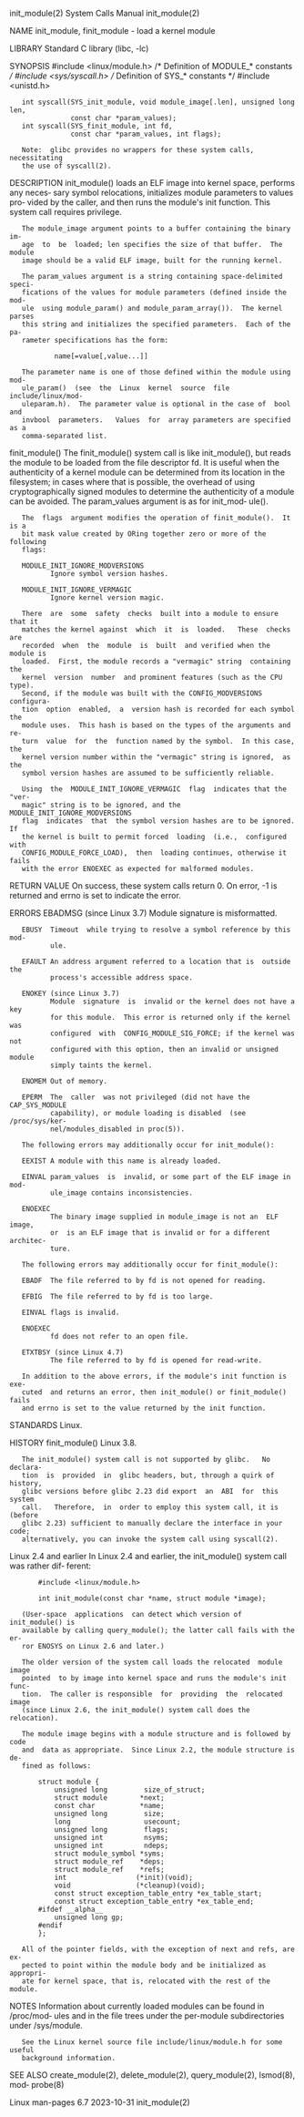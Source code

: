 init_module(2)                System Calls Manual               init_module(2)

NAME
       init_module, finit_module - load a kernel module

LIBRARY
       Standard C library (libc, -lc)

SYNOPSIS
       #include <linux/module.h>    /* Definition of MODULE_* constants */
       #include <sys/syscall.h>     /* Definition of SYS_* constants */
       #include <unistd.h>

       int syscall(SYS_init_module, void module_image[.len], unsigned long len,
                   const char *param_values);
       int syscall(SYS_finit_module, int fd,
                   const char *param_values, int flags);

       Note:  glibc provides no wrappers for these system calls, necessitating
       the use of syscall(2).

DESCRIPTION
       init_module() loads an ELF image into kernel space, performs any neces‐
       sary symbol relocations, initializes module parameters to  values  pro‐
       vided  by  the  caller, and then runs the module's init function.  This
       system call requires privilege.

       The module_image argument points to a buffer containing the binary  im‐
       age  to  be  loaded; len specifies the size of that buffer.  The module
       image should be a valid ELF image, built for the running kernel.

       The param_values argument is a string containing space-delimited speci‐
       fications of the values for module parameters (defined inside the  mod‐
       ule  using module_param() and module_param_array()).  The kernel parses
       this string and initializes the specified parameters.  Each of the  pa‐
       rameter specifications has the form:

               name[=value[,value...]]

       The parameter name is one of those defined within the module using mod‐
       ule_param()  (see  the  Linux  kernel  source  file  include/linux/mod‐
       uleparam.h).  The parameter value is optional in the case of  bool  and
       invbool  parameters.   Values  for  array parameters are specified as a
       comma-separated list.

   finit_module()
       The finit_module() system call is like  init_module(),  but  reads  the
       module to be loaded from the file descriptor fd.  It is useful when the
       authenticity  of a kernel module can be determined from its location in
       the filesystem; in cases where that is possible, the overhead of  using
       cryptographically  signed  modules  to  determine the authenticity of a
       module can be avoided.  The param_values argument is as  for  init_mod‐
       ule().

       The  flags  argument modifies the operation of finit_module().  It is a
       bit mask value created by ORing together zero or more of the  following
       flags:

       MODULE_INIT_IGNORE_MODVERSIONS
              Ignore symbol version hashes.

       MODULE_INIT_IGNORE_VERMAGIC
              Ignore kernel version magic.

       There  are  some  safety  checks  built into a module to ensure that it
       matches the kernel against  which  it  is  loaded.   These  checks  are
       recorded  when  the  module  is  built  and verified when the module is
       loaded.  First, the module records a "vermagic" string  containing  the
       kernel  version  number  and prominent features (such as the CPU type).
       Second, if the module was built with the CONFIG_MODVERSIONS  configura‐
       tion  option  enabled,  a  version hash is recorded for each symbol the
       module uses.  This hash is based on the types of the arguments and  re‐
       turn  value  for  the  function named by the symbol.  In this case, the
       kernel version number within the "vermagic" string is ignored,  as  the
       symbol version hashes are assumed to be sufficiently reliable.

       Using  the  MODULE_INIT_IGNORE_VERMAGIC  flag  indicates that the "ver‐
       magic" string is to be ignored, and the  MODULE_INIT_IGNORE_MODVERSIONS
       flag  indicates  that  the symbol version hashes are to be ignored.  If
       the kernel is built to permit forced  loading  (i.e.,  configured  with
       CONFIG_MODULE_FORCE_LOAD),  then  loading continues, otherwise it fails
       with the error ENOEXEC as expected for malformed modules.

RETURN VALUE
       On success, these system calls return 0.  On error, -1 is returned  and
       errno is set to indicate the error.

ERRORS
       EBADMSG (since Linux 3.7)
              Module signature is misformatted.

       EBUSY  Timeout  while trying to resolve a symbol reference by this mod‐
              ule.

       EFAULT An address argument referred to a location that is  outside  the
              process's accessible address space.

       ENOKEY (since Linux 3.7)
              Module  signature  is  invalid or the kernel does not have a key
              for this module.  This error is returned only if the kernel  was
              configured  with  CONFIG_MODULE_SIG_FORCE; if the kernel was not
              configured with this option, then an invalid or unsigned  module
              simply taints the kernel.

       ENOMEM Out of memory.

       EPERM  The  caller  was not privileged (did not have the CAP_SYS_MODULE
              capability), or module loading is disabled  (see  /proc/sys/ker‐
              nel/modules_disabled in proc(5)).

       The following errors may additionally occur for init_module():

       EEXIST A module with this name is already loaded.

       EINVAL param_values  is  invalid, or some part of the ELF image in mod‐
              ule_image contains inconsistencies.

       ENOEXEC
              The binary image supplied in module_image is not an  ELF  image,
              or  is an ELF image that is invalid or for a different architec‐
              ture.

       The following errors may additionally occur for finit_module():

       EBADF  The file referred to by fd is not opened for reading.

       EFBIG  The file referred to by fd is too large.

       EINVAL flags is invalid.

       ENOEXEC
              fd does not refer to an open file.

       ETXTBSY (since Linux 4.7)
              The file referred to by fd is opened for read-write.

       In addition to the above errors, if the module's init function is  exe‐
       cuted  and returns an error, then init_module() or finit_module() fails
       and errno is set to the value returned by the init function.

STANDARDS
       Linux.

HISTORY
       finit_module()
              Linux 3.8.

       The init_module() system call is not supported by glibc.   No  declara‐
       tion  is  provided  in  glibc headers, but, through a quirk of history,
       glibc versions before glibc 2.23 did export  an  ABI  for  this  system
       call.   Therefore,  in  order to employ this system call, it is (before
       glibc 2.23) sufficient to manually declare the interface in your  code;
       alternatively, you can invoke the system call using syscall(2).

   Linux 2.4 and earlier
       In Linux 2.4 and earlier, the init_module() system call was rather dif‐
       ferent:

           #include <linux/module.h>

           int init_module(const char *name, struct module *image);

       (User-space  applications  can detect which version of init_module() is
       available by calling query_module(); the latter call fails with the er‐
       ror ENOSYS on Linux 2.6 and later.)

       The older version of the system call loads the relocated  module  image
       pointed  to by image into kernel space and runs the module's init func‐
       tion.  The caller is responsible  for  providing  the  relocated  image
       (since Linux 2.6, the init_module() system call does the relocation).

       The module image begins with a module structure and is followed by code
       and  data as appropriate.  Since Linux 2.2, the module structure is de‐
       fined as follows:

           struct module {
               unsigned long         size_of_struct;
               struct module        *next;
               const char           *name;
               unsigned long         size;
               long                  usecount;
               unsigned long         flags;
               unsigned int          nsyms;
               unsigned int          ndeps;
               struct module_symbol *syms;
               struct module_ref    *deps;
               struct module_ref    *refs;
               int                 (*init)(void);
               void                (*cleanup)(void);
               const struct exception_table_entry *ex_table_start;
               const struct exception_table_entry *ex_table_end;
           #ifdef __alpha__
               unsigned long gp;
           #endif
           };

       All of the pointer fields, with the exception of next and refs, are ex‐
       pected to point within the module body and be initialized as  appropri‐
       ate for kernel space, that is, relocated with the rest of the module.

NOTES
       Information  about  currently loaded modules can be found in /proc/mod‐
       ules and in the file trees under the  per-module  subdirectories  under
       /sys/module.

       See the Linux kernel source file include/linux/module.h for some useful
       background information.

SEE ALSO
       create_module(2),  delete_module(2),  query_module(2),  lsmod(8),  mod‐
       probe(8)

Linux man-pages 6.7               2023-10-31                    init_module(2)
